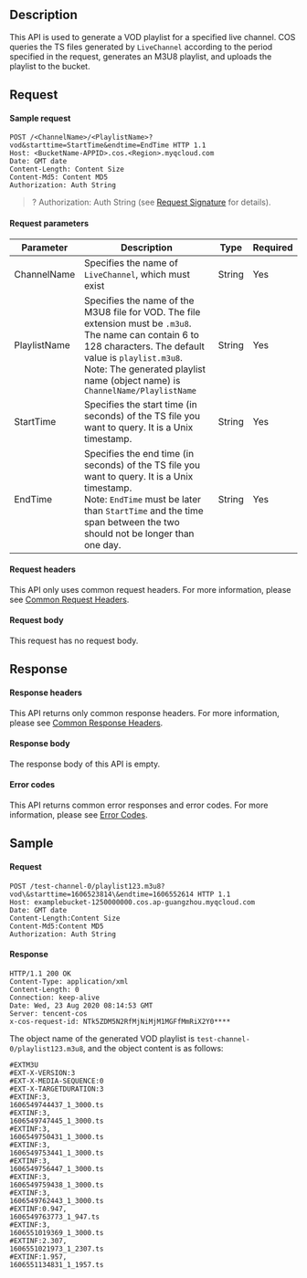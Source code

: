 ## Description

This API is used to generate a VOD playlist for a specified live channel. COS queries the TS files generated by `LiveChannel` according to the period specified in the request, generates an M3U8 playlist, and uploads the playlist to the bucket.

## Request

#### Sample request

```plaintext
POST /<ChannelName>/<PlaylistName>?vod&starttime=StartTime&endtime=EndTime HTTP 1.1
Host: <BucketName-APPID>.cos.<Region>.myqcloud.com
Date: GMT date
Content-Length: Content Size
Content-Md5: Content MD5
Authorization: Auth String

```

>? Authorization: Auth String (see [Request Signature](https://intl.cloud.tencent.com/document/product/436/7778) for details).


#### Request parameters

| Parameter | Description | Type | Required |
| ------------ | ------------------------------------------------------------ | ------ | :------- |
| ChannelName | Specifies the name of `LiveChannel`, which must exist | String | Yes |
| PlaylistName | Specifies the name of the M3U8 file for VOD. The file extension must be `.m3u8`.<br/>The name can contain 6 to 128 characters. The default value is `playlist.m3u8`.<br/>Note: The generated playlist name (object name) is `ChannelName/PlaylistName` | String | Yes |
| StartTime | Specifies the start time (in seconds) of the TS file you want to query. It is a Unix timestamp. | String | Yes |
| EndTime | Specifies the end time (in seconds) of the TS file you want to query. It is a Unix timestamp.<br/>Note: `EndTime` must be later than `StartTime` and the time span between the two should not be longer than one day. | String | Yes |



#### Request headers

This API only uses common request headers. For more information, please see [Common Request Headers](https://intl.cloud.tencent.com/document/product/436/7728).

#### Request body

This request has no request body.

## Response

#### Response headers

This API returns only common response headers. For more information, please see [Common Response Headers](https://intl.cloud.tencent.com/document/product/436/7729).

#### Response body

The response body of this API is empty.

#### Error codes

This API returns common error responses and error codes. For more information, please see [Error Codes](https://intl.cloud.tencent.com/document/product/436/7730).



## Sample

#### Request

```plaintext
POST /test-channel-0/playlist123.m3u8?vod\&starttime=1606523814\&endtime=1606552614 HTTP 1.1
Host: examplebucket-1250000000.cos.ap-guangzhou.myqcloud.com
Date: GMT date
Content-Length:Content Size
Content-Md5:Content MD5
Authorization: Auth String

```

#### Response

```plaintext
HTTP/1.1 200 OK
Content-Type: application/xml
Content-Length: 0
Connection: keep-alive
Date: Wed, 23 Aug 2020 08:14:53 GMT
Server: tencent-cos
x-cos-request-id: NTk5ZDM5N2RfMjNiMjM1MGFfMmRiX2Y0****
```

The object name of the generated VOD playlist is `test-channel-0/playlist123.m3u8`, and the object content is as follows:

```plaintext
#EXTM3U
#EXT-X-VERSION:3
#EXT-X-MEDIA-SEQUENCE:0
#EXT-X-TARGETDURATION:3
#EXTINF:3,
1606549744437_1_3000.ts
#EXTINF:3,
1606549747445_1_3000.ts
#EXTINF:3,
1606549750431_1_3000.ts
#EXTINF:3,
1606549753441_1_3000.ts
#EXTINF:3,
1606549756447_1_3000.ts
#EXTINF:3,
1606549759438_1_3000.ts
#EXTINF:3,
1606549762443_1_3000.ts
#EXTINF:0.947,
1606549763773_1_947.ts
#EXTINF:3,
1606551019369_1_3000.ts
#EXTINF:2.307,
1606551021973_1_2307.ts
#EXTINF:1.957,
1606551134831_1_1957.ts
```




